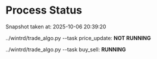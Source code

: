 # Process Status

Snapshot taken at: 2025-10-06 20:39:20

../wintrd/trade_algo.py --task price_update: **NOT RUNNING**

../wintrd/trade_algo.py --task buy_sell: **RUNNING**

